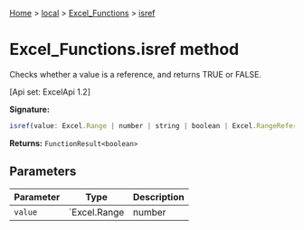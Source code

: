 [Home](./index) &gt; [local](local.md) &gt; [Excel\_Functions](local.excel_functions.md) &gt; [isref](local.excel_functions.isref.md)

# Excel\_Functions.isref method

Checks whether a value is a reference, and returns TRUE or FALSE. 

 \[Api set: ExcelApi 1.2\]

**Signature:**
```javascript
isref(value: Excel.Range | number | string | boolean | Excel.RangeReference | Excel.FunctionResult<any>): FunctionResult<boolean>;
```
**Returns:** `FunctionResult<boolean>`

## Parameters

|  Parameter | Type | Description |
|  --- | --- | --- |
|  `value` | `Excel.Range | number | string | boolean | Excel.RangeReference | Excel.FunctionResult<any>` |  |

